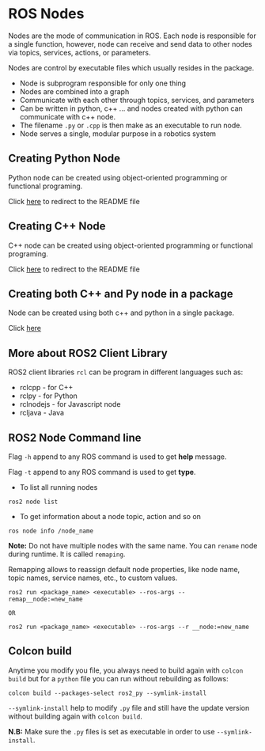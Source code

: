 # ROS Nodes

Nodes are the mode of communication in ROS. Each node is responsible for a single function, however, node can receive and send data to other nodes via topics, services, actions, or parameters.

Nodes are control by executable files which usually resides in the package.

* Node is subprogram responsible for only one thing
* Nodes are combined into a graph
* Communicate with each other through topics, services, and parameters
* Can be written in python, c++ ... and nodes created with python can communicate with c++ node.
* The filename `.py` or `.cpp` is then make as an executable to run node.
* Node serves a single, modular purpose in a robotics system

## Creating Python Node

Python node can be created using object-oriented programming or functional programing. 

Click <a href="ros2_ws/src/ros_py/README.md">here</a> to redirect to the README file

## Creating C++ Node

C++ node can be created using object-oriented programming or functional programing. 

Click <a href="ros2_ws/src/ros2_cpp/README.md">here</a> to redirect to the README file

## Creating both C++ and Py node in a package

Node can be created using both c++ and python in a single package.

Click <a href="ros2_ws/src/ros2_py_cpp/README.md">here</a>

## More about ROS2 Client Library

ROS2 client libraries `rcl` can be program in different languages such as:

* rclcpp - for C++
* rclpy - for Python
* rclnodejs - for Javascript node
* rcljava - Java

## ROS2 Node Command line

Flag `-h` append to any ROS command is used to get **help** message.

Flag `-t` append to any ROS command is used to get **type**.

* To list all running nodes
```ros2
ros2 node list
```
* To get information about a node topic, action and so on
```ros
ros node info /node_name
```

**Note:** Do not have multiple nodes with the same name. You can `rename` node during runtime. It is called `remaping`.

Remapping allows to reassign default node properties, like node name, topic names, service names, etc., to custom values.

```
ros2 run <package_name> <executable> --ros-args --remap__node:=new_name

OR 

ros2 run <package_name> <executable> --ros-args --r __node:=new_name
```

## Colcon build

Anytime you modify you file, you always need to build again with `colcon build` but for a `python` file you can run without rebuilding as follows:

```
colcon build --packages-select ros2_py --symlink-install
```

`--symlink-install` help to modify `.py` file and still have the update version without building again with `colcon build`.

**N.B:** Make sure the `.py` files is set as executable in order to use `--symlink-install`.